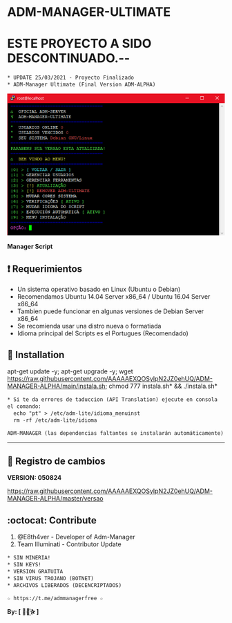 ﻿# ADM-MANAGER-ULTIMATE
# ESTE PROYECTO A SIDO DESCONTINUADO.--
```
* UPDATE 25/03/2021 - Proyecto Finalizado
* ADM-Manager Ultimate (Final Version ADM-ALPHA)
```

![logo](https://github.com/AAAAAEXQOSyIpN2JZ0ehUQ/ADM-MANAGER-ALPHA/blob/main/Imagenes/ADM_MANAGER_ULTIMATE.png)

**Manager Script**

## :heavy_exclamation_mark: Requerimientos

* Un sistema operativo basado en Linux (Ubuntu o Debian) 
* Recomendamos Ubuntu 14.04 Server x86_64 / Ubuntu 16.04 Server x86_64
* Tambien puede funcionar en algunas versiones de  Debian Server x86_64
* Se recomienda usar una distro nueva o formatiada
* Idioma principal del Scripts es el Portugues (Recomendado)

## :book: Installation

apt-get update -y; apt-get upgrade -y; wget https://raw.githubusercontent.com/AAAAAEXQOSyIpN2JZ0ehUQ/ADM-MANAGER-ALPHA/main/instala.sh; chmod 777 instala.sh* && ./instala.sh*

```
* Si te da errores de taduccion (API Translation) ejecute en consola el comando:  
  echo "pt" > /etc/adm-lite/idioma_menuinst
  rm -rf /etc/adm-lite/idioma
```
```
ADM-MANAGER (las dependencias faltantes se instalarán automáticamente)
```
-------------------------------------------------------------------------------

## :scroll: Registro de cambios

**VERSION: 050824**

https://raw.githubusercontent.com/AAAAAEXQOSyIpN2JZ0ehUQ/ADM-MANAGER-ALPHA/master/versao

## :octocat: Contribute

1. @E8th4ver - Developer of Adm-Manager
2. Team Illuminati - Contributor Update

```
* SIN MINERIA! 
* SIN KEYS! 
* VERSION GRATUITA 
* SIN VIRUS TROJANO (BOTNET) 
* ARCHIVOS LIBERADOS (DECENCRIPTADOS)
```

```
☆ https://t.me/admmanagerfree ☆
```

**By: [  ⃘⃤꙰✰ ]**